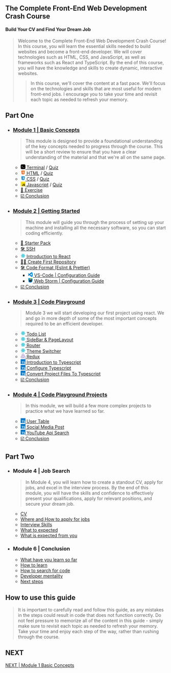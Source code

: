 ## The Complete Front-End Web Development Crash Course
#### Build Your CV and Find Your Dream Job

> Welcome to the Complete Front-End Web Development Crash Course! In this course, you will learn the essential skills needed to build websites and become a front-end developer.
> We will cover technologies such as HTML, CSS, and JavaScript, as well as frameworks such as React and TypeScript.
> By the end of this course, you will have the knowledge and skills to create dynamic, interactive websites.
>
> > In this course, we'll cover the content at a fast pace. We'll focus on the technologies and skills that are most useful for modern front-end jobs.
> > I encourage you to take your time and revisit each topic as needed to refresh your memory.


## Part One
- ### [Module 1 | Basic Concepts](module1/README.md)
    > This module is designed to provide a foundational understanding of the key concepts needed to progress through the course.
    This will be a short review to ensure that you have a clear understanding of the material and that we're all on the same page.
    - [<img src="./imgs/terminal-icon.jpeg" width="15"/> Terminal](module1/terminal.md) / [Quiz](module1/terminal_quiz.md)
    - [<img src="./imgs/html5-icon.jpeg" width="15"/> HTML](module1/html.md) / [Quiz](module1/html_quiz.md)
    - [<img src="./imgs/css3-icon.jpeg" width="15"/> CSS](module1/css.md) / [Quiz](module1/css_quiz.md)
    - [<img src="./imgs/javascript-logo.png" width="15"/> Javascript](module1/javascript.md) / [Quiz](module1/javascript_quiz.md)
    - [📝 Exercise](module1/exercise.md)
    - [☑️ Conclusion](module1/conclusion.md)


- ### [Module 2 | Getting Started](module2/README.md)
    > This module will guide you through the process of setting up your machine and installing all the necessary software, so you can start coding efficiently.
  - [🎒 Starter Pack](module2/starterPack.md)
  - [🛠 SSH](module2/ssh.md)
  - [<img src="./imgs/react-icon.png" width="15"/> Introduction to React](./introductionToReact.md)
  - [👨‍🎨 Create First Repository](module2/createFirstRepository.md)
  - [🛠 Code Format (Eslint & Prettier)](module2/codeFormat.md)
    - [<img src="./imgs/vscode_logo.png" width="15"/> VS-Code | Configuration Guide](module2/vscodeConfigurationGuide.md)
    - [<img src="./imgs/webstorm_logo.svg" width="15"/> Web Storm | Configuration Guide](module2/webstormConfigurationGuide.md)
  - [☑️ Conclusion](module2/conclusion.md)

- ### [Module 3 | Code Playground](module3/README.md)
  > Module 3 we will start developing our first project using react.
  > We and go in more depth of some of the most important concepts required to be an efficient developer.
  - [<img src="./imgs/react-icon.png" width="15"/> Todo List](./module3/todoList.md)
  - [<img src="./imgs/react-icon.png" width="15"/> SideBar & PageLayout](./module3/sideBarAndPageLayout.md)
  - [<img src="./imgs/react-icon.png" width="15"/> Router](./module3/router.md)
  - [<img src="./imgs/react-icon.png" width="15"/> Theme Switcher](./module3/themeSwitcher.md)
  - [<img src="./imgs/redux-icon.jpeg" width="15"/> Redux](./module3/redux.md)
  - [<img src="./imgs/typescript-icon.jpeg" width="15"/> Introduction to Typescript](./module3/introdutionToTypescript.md)
  - [<img src="./imgs/typescript-icon.jpeg" width="15"/> Configure Typescript](./module3/configureTypescript.md)
  - [<img src="./imgs/typescript-icon.jpeg" width="15"/> Convert Project Files To Typescript](./module3/convertProjectFilesToTypescript.md)
  - [☑️ Conclusion](module3/conclusion.md)

- ### [Module 4 | Code Playground Projects](module4/README.md)
  > In this module, we will build a few more complex projects to practice what we have learned so far.
  - [<img src="./imgs/typescript-icon.jpeg" width="15"/> User Table](./module4/userTable.md)
  - [<img src="./imgs/typescript-icon.jpeg" width="15"/> Social Media Post](./module4/socialMediaPost.md)
  - [<img src="./imgs/typescript-icon.jpeg" width="15"/> YouTube Api Search](./module4/youTubeApiSearch.md)
  - [☑️ Conclusion](./module4/conclusion.md)

## Part Two
- ### Module 4 | Job Search
    > In Module 4, you will learn how to create a standout CV, apply for jobs, and excel in the interview process. By the end of this module, you will have the skills and confidence to effectively present your qualifications, apply for relevant positions, and secure your dream job.
  - [CV]()
  - [Where and How to apply for jobs]()
  - [Interview Skills]()
  - [What to expected]()
  - [What is expected from you]()

- ### Module 6 | Conclusion
  - [What have you learn so far]()
  - [How to learn]()
  - [How to search for code]()
  - [Developer mentality]()
  - [Next steps]()

## How to use this guide
> It is important to carefully read and follow this guide, as any mistakes in the steps could result in code that does not function correctly. Do not feel pressure to memorize all of the content in this guide - simply make sure to revisit each topic as needed to refresh your memory. Take your time and enjoy each step of the way, rather than rushing through the course.

## NEXT
[NEXT | Module 1 Basic Concepts](module1/README.md)
